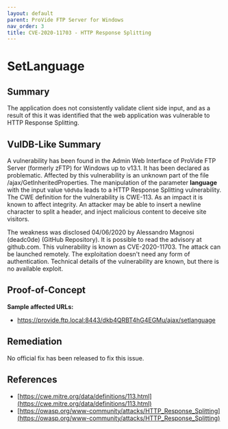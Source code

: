 ```yaml
---
layout: default
parent: ProVide FTP Server for Windows
nav_order: 3
title: CVE-2020-11703 - HTTP Response Splitting
---
```

# SetLanguage 

## Summary

The application does not consistently validate client side input, and as a result of this it was identified that the web application was vulnerable to HTTP Response Splitting.

## VulDB-Like Summary

A vulnerability has been found in the Admin Web Interface of ProVide FTP Server (formerly zFTP) for Windows up to v13.1. It has been declared as problematic. Affected by this vulnerability is an unknown part of the file /ajax/GetInheritedProperties. The manipulation of the parameter **language** with the input value `%0d%0a` leads to a HTTP Response Splitting vulnerability. The CWE definition for the vulnerability is CWE-113. As an impact it is known to affect integrity. An attacker may be able to insert a newline character to split a header, and inject malicious content to deceive site visitors.

The weakness was disclosed 04/06/2020 by Alessandro Magnosi (deadc0de) (GitHub Repository). It is possible to read the advisory at github.com. This vulnerability is known as CVE-2020-11703. The attack can be launched remotely. The exploitation doesn't need any form of authentication. Technical details of the vulnerability are known, but there is no available exploit.

## Proof-of-Concept

**Sample affected URLs:**

* https://provide.ftp.local:8443/dkb4QRBT4hG4EGMu/ajax/setlanguage

## Remediation

No official fix has been released to fix this issue.

## References

* [https://cwe.mitre.org/data/definitions/113.html](https://cwe.mitre.org/data/definitions/113.html)
* [https://owasp.org/www-community/attacks/HTTP_Response_Splitting](https://owasp.org/www-community/attacks/HTTP_Response_Splitting)
